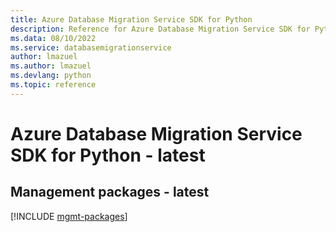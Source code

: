 ```yaml
---
title: Azure Database Migration Service SDK for Python
description: Reference for Azure Database Migration Service SDK for Python
ms.data: 08/10/2022
ms.service: databasemigrationservice
author: lmazuel
ms.author: lmazuel
ms.devlang: python
ms.topic: reference
---
```

# Azure Database Migration Service SDK for Python - latest

## Management packages - latest
[!INCLUDE [mgmt-packages](database-migration-service-mgmt-index.md)]